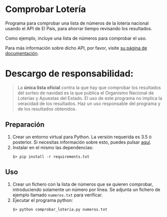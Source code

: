 # Comprobar Lotería
Programa para comprobar una lista de números de la lotería nacional usando el API de El País, para ahorrar tiempo revisando los resultados.

Como ejemplo, incluye una lista de números para comprobar el uso.

Para más información sobre dicho API, por favor, visite [su página de documentación](https://servicios.elpais.com/sorteos/loteria-navidad/api/ "API de El País").

# Descargo de responsabilidad:
> La **única lista oficial** contra la que hay que comprobar los resultados del sorteo de navidad es la que publica el Organismo Nacional de Loterías y Apuestas del Estado. El uso de este programa no implica la veracidad de los resultados. Haz un uso responsable del programa y de los resultados obtenidos.

## Preparación
1. Crear un entorno virtual para Python. La versión requerida es 3.5 ó posterior. Si necesitas información sobre esto, puedes pulsar [aquí](https://www.google.com/search?hl=es&q=entorno%20virtual%20python).
2. Instalar en el mismo las dependencias:
    ```shell
    $> pip install -r requirements.txt
    ```

## Uso
1. Crear un fichero con la lista de números que se quieren comprobar, introduciendo solamente un número por línea. Se adjunta un fichero de ejemplo llamado ```numeros.txt``` para verificar.
2. Ejecutar el programa python:
    ```shell
    $> python comprobar_loteria.py numeros.txt
    ```
